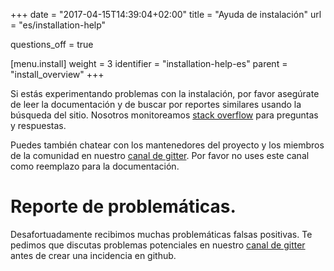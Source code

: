 +++
date = "2017-04-15T14:39:04+02:00"
title = "Ayuda de instalación"
url = "es/installation-help"

questions_off = true

[menu.install]
  weight = 3
  identifier = "installation-help-es"
  parent = "install_overview"
+++

Si estás experimentando problemas con la instalación, por favor asegúrate de leer la documentación y de buscar por reportes similares usando la búsqueda del sitio. Nosotros monitoreamos [stack overflow](http://stackoverflow.com/questions/tagged/drone.io) para preguntas y respuestas.

Puedes también chatear con los mantenedores del proyecto y los miembros de la comunidad en nuestro [canal de gitter](https://gitter.im/drone/drone). Por favor no uses este canal como reemplazo para la documentación.


# Reporte de problemáticas.

Desafortuadamente recibimos muchas problemáticas falsas positivas. Te pedimos que discutas problemas potenciales en nuestro [canal de gitter](https://gitter.im/drone/drone) antes de crear una incidencia en github.
